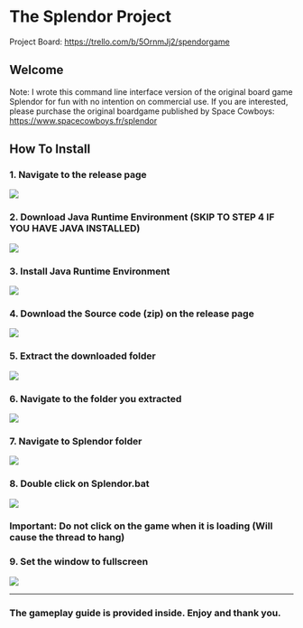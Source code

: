 # The Splendor Project
Project Board: https://trello.com/b/5OrnmJj2/spendorgame

## Welcome

Note: I wrote this command line interface version of the original board game Splendor for fun with no intention on commercial use. If you are interested, please purchase the original boardgame published by Space Cowboys: https://www.spacecowboys.fr/splendor

## How To Install

### 1. Navigate to the release page
![](https://i.imgur.com/BHK9Ujy.png)

### 2. Download Java Runtime Environment (SKIP TO STEP 4 IF YOU HAVE JAVA INSTALLED)
![](https://i.imgur.com/a5Ye2sE.png)

### 3. Install Java Runtime Environment
![](https://i.imgur.com/969Os54.png)

### 4. Download the Source code (zip) on the release page
![](https://i.imgur.com/I2pdNku.png)

### 5. Extract the downloaded folder
![](https://i.imgur.com/OTjOAik.png)

### 6. Navigate to the folder you extracted
![](https://i.imgur.com/LHnDyjH.png)

### 7. Navigate to Splendor folder
![](https://i.imgur.com/9oS6oEm.png)

### 8. Double click on Splendor.bat
![](https://i.imgur.com/KFzSw0F.png)

### Important: Do not click on the game when it is loading (Will cause the thread to hang)
### 9. Set the window to fullscreen
![](https://i.imgur.com/oy58BIg.png)
***
### The gameplay guide is provided inside. Enjoy and thank you.
